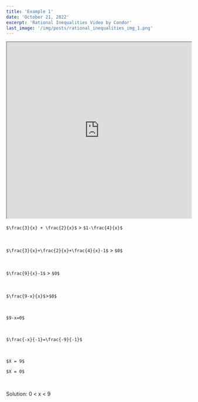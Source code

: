 ```yaml
---
title: 'Example 1'
date: 'October 21, 2022'
excerpt: 'Rational Inequalities Video by Condor'
last_image: '/img/posts/rational_inequalities_img_1.png'
---
```


<iframe src="https://drive.google.com/file/d/13EGyD0uGqB1SAw7gIfdP8wQujHNUV3zf/preview" width="100%" height="480" allow="autoplay"></iframe>

<br>

`$\frac{3}{x} + \frac{2}{x}$` > `$1-\frac{4}{x}$`

<br>

`$\frac{3}{x}+\frac{2}{x}+\frac{4}{x}-1$` > `$0$`

<br>

`$\frac{9}{x}-1$` > `$0$`

<br>

`$\frac{9-x}{x}$`>`$0$`

<br>

`$9-x=0$`

<br>

`$\frac{-x}{-1}=\frac{-9}{-1}$`

<br>

`$X = 9$`

`$X = 0$`

<br>

Solution: 0 < x < 9